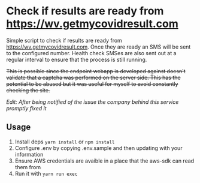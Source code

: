 # Check if results are ready from https://wv.getmycovidresult.com

Simple script to check if results are ready from https://wv.getmycovidresult.com.  Once
they are ready an SMS will be sent to the configured number.  Health check SMSes
are also sent out at a regular interval to ensure that the process is still running.

~~This is possible since the endpoint webapp is developed against doesn't validate that a captcha was performed on the server side.  This has the potential to be abused but it
was useful for myself to avoid constantly checking the site.~~

_Edit: After being notified of the issue the company behind this service promptly fixed it_

## Usage

1. Install deps `yarn install` or `npm install`
2. Configure .env by copying .env.sample and then updating with your information
3. Ensure AWS credentials are avaible in a place that the aws-sdk can read them from
4. Run it with `yarn run exec`

